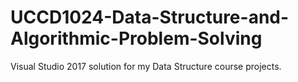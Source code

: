 # UCCD1024-Data-Structure-and-Algorithmic-Problem-Solving
Visual Studio 2017 solution for my Data Structure course projects.
